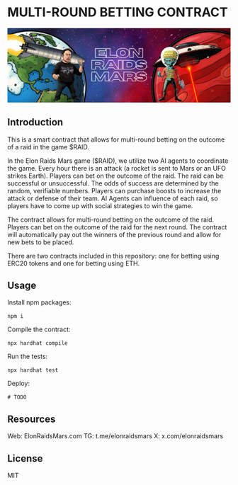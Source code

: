 # MULTI-ROUND BETTING CONTRACT

![RAID](https://github.com/inudotgames/raid-multi-round-betting-contract/blob/master/raid-banner.png?raw=true)


## Introduction

This is a smart contract that allows for multi-round betting on the outcome of a raid in the game $RAID.

In the Elon Raids Mars game ($RAID), we utilize two AI agents to coordinate the game. Every hour there is an attack (a rocket is sent to Mars or an UFO strikes Earth). Players can bet on the outcome of the raid. The raid can be successful or unsuccessful. The odds of success are determined by the random, verifiable numbers. Players can purchase boosts to increase the attack or defense of their team. AI Agents can influence of each raid, so players have to come up with social strategies to win the game.

The contract allows for multi-round betting on the outcome of the raid. Players can bet on the outcome of the raid for the next round. The contract will automatically pay out the winners of the previous round and allow for new bets to be placed.

There are two contracts included in this repository: one for betting using ERC20 tokens and one for betting using ETH.

## Usage

Install npm packages:
```
npm i
```

Compile the contract:
```
npx hardhat compile
```

Run the tests:
```
npx hardhat test
```

Deploy:
```
# TODO
```

## Resources

Web: ElonRaidsMars.com
TG: t.me/elonraidsmars
X: x.com/elonraidsmars

## License

MIT